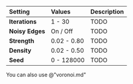 | Setting         | Values      | Description |
| :-------------- | :---------- | :---------- |
| **Iterations**  | 1 - 30      | TODO |
| **Noisy Edges** | On / Off    | TODO |
| **Strength**    | 0.02 - 0.80 | TODO |
| **Density**     | 0.02 - 0.50 | TODO |
| **Seed**        | 0 - 128000  | TODO |


You can also use @"voronoi.md"

<!--examples-->
